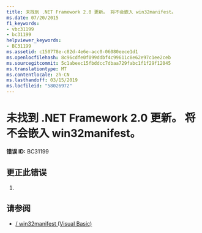 ```yaml
---
title: 未找到 .NET Framework 2.0 更新。 将不会嵌入 win32manifest。
ms.date: 07/20/2015
f1_keywords:
- vbc31199
- bc31199
helpviewer_keywords:
- BC31199
ms.assetid: c150778e-c82d-4e6e-acc0-06080eece1d1
ms.openlocfilehash: 8c96cdfe0f099ddbf4c99611c8e62e97c1ee2ceb
ms.sourcegitcommit: 5c1abeec15fbddcc7dbaa729fabc1f1f29f12045
ms.translationtype: MT
ms.contentlocale: zh-CN
ms.lasthandoff: 03/15/2019
ms.locfileid: "58026972"
---
```

# <a name="net-framework-20-update-not-found-the-win32manifest-will-not-be-embedded"></a>未找到 .NET Framework 2.0 更新。 将不会嵌入 win32manifest。
**错误 ID:** BC31199  
  
## <a name="to-correct-this-error"></a>更正此错误  
  
1.  
  
## <a name="see-also"></a>请参阅

- [/ win32manifest (Visual Basic)](../../visual-basic/reference/command-line-compiler/win32manifest.md)
